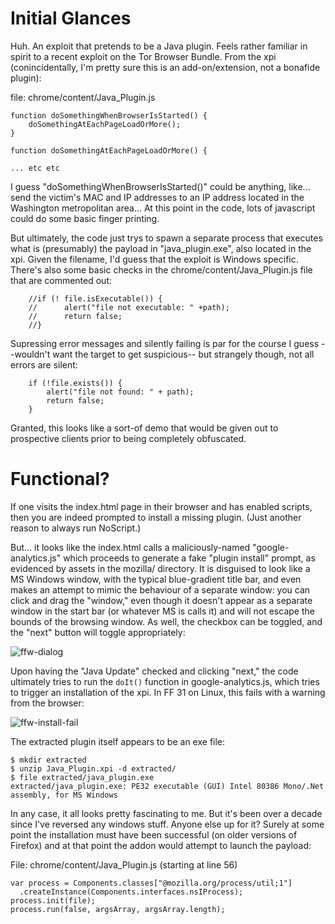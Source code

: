 Initial Glances
===============

Huh. An exploit that pretends to be a Java plugin. Feels rather familiar in
spirit to a recent exploit on the Tor Browser Bundle. From the xpi
(conincidentally, I'm pretty sure this is an add-on/extension, not a
bonafide plugin):

file: chrome/content/Java_Plugin.js

    function doSomethingWhenBrowserIsStarted() {
        doSomethingAtEachPageLoadOrMore();
    }

    function doSomethingAtEachPageLoadOrMore() {

    ... etc etc

I guess "doSomethingWhenBrowserIsStarted()" could be anything, like... send
the victim's MAC and IP addresses to an IP address located in the
Washington metropolitan area... At this point in the code, lots of javascript
could do some basic finger printing.

But ultimately, the code just trys to spawn a separate process that executes
what is (presumably) the payload in "java_plugin.exe", also located in the xpi.
Given the filename, I'd guess that the exploit is Windows specific. There's
also some basic checks in the chrome/content/Java_Plugin.js file that are
commented out:

        //if (! file.isExecutable()) {
        //      alert("file not executable: " +path);
        //      return false;
        //}

Supressing error messages and silently failing is par for the course I guess
--wouldn't want the target to get suspicious-- but strangely though, not all
errors are silent:

        if (!file.exists()) {
            alert("file not found: " + path);
            return false;
        }

Granted, this looks like a sort-of demo that would be given out to prospective
clients prior to being completely obfuscated.

Functional?
===========

If one visits the index.html page in their browser and has enabled scripts,
then you are indeed prompted to install a missing plugin. (Just another
reason to always run NoScript.)

But... it looks like the index.html calls a maliciously-named
"google-analytics.js" which proceeds to generate a fake "plugin install"
prompt, as evidenced by assets in the mozilla/ directory. It is disguised
to look like a MS Windows window, with the typical blue-gradient title bar,
and even makes an attempt to mimic the behaviour of a separate window: you
can click and drag the "window," even though it doesn't appear as a separate
window in the start bar (or whatever MS is calls it) and will not escape the
bounds of the browsing window. As well, the checkbox can be toggled, and the
"next" button will toggle appropriately:

![ffw-dialog](https://i.imgur.com/y5edoPh.png)

Upon having the "Java Update" checked and clicking "next," the code ultimately
tries to run the `doIt()` function in google-analytics.js, which tries to
trigger an installation of the xpi. In FF 31 on Linux, this fails with a
warning from the browser:

![ffw-install-fail](https://i.imgur.com/mCf8rLs.png)

The extracted plugin itself appears to be an exe file:

    $ mkdir extracted
    $ unzip Java_Plugin.xpi -d extracted/
    $ file extracted/java_plugin.exe
    extracted/java_plugin.exe: PE32 executable (GUI) Intel 80386 Mono/.Net assembly, for MS Windows

In any case, it all looks pretty fascinating to me. But it's been over a
decade since I've reversed any windows stuff. Anyone else up for it? Surely
at some point the installation must have been successful (on older versions of
Firefox) and at that point the addon would attempt to launch the payload:

File: chrome/content/Java_Plugin.js (starting at line 56)

    var process = Components.classes["@mozilla.org/process/util;1"]
      .createInstance(Components.interfaces.nsIProcess);
    process.init(file);
    process.run(false, argsArray, argsArray.length);


